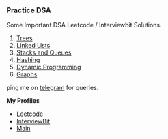### Practice DSA
Some Important DSA Leetcode / Interviewbit Solutions.

1. [Trees](Trees.md)
2. [Linked Lists](LinkedLists.md)
3. [Stacks and Queues](Stacks&Queues.md)
4. [Hashing](Hashing.md)
5. [Dynamic Programming](DP.md)
6. [Graphs](Graphs.md)

ping me on [telegram](https://t.me/ayushbasak) for queries.

__My Profiles__
- [Leetcode](https://www.leetcode.com/ayushbasak)	
- [InterviewBit](https://www.interviewbit.com/profile/ayushbasak) 
- [Main](https://ayushbasak.tech)
